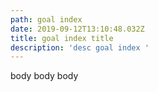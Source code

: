 ```yaml
---
path: goal index
date: 2019-09-12T13:10:48.032Z
title: goal index title
description: 'desc goal index '
---
```

body body body

